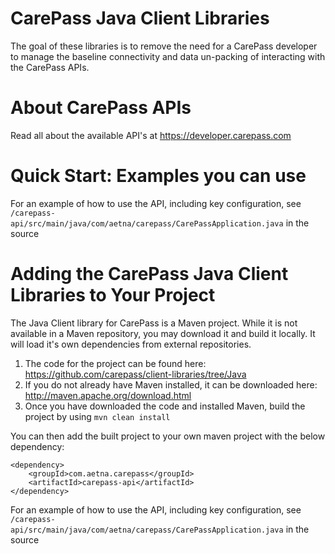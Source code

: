 CarePass Java Client Libraries
=============================

The goal of these libraries is to remove the need for a CarePass developer to manage the baseline connectivity and data un-packing of interacting with the CarePass APIs.

About CarePass APIs
===================
Read all about the available API's at https://developer.carepass.com

Quick Start: Examples you can use
=================================
For an example of how to use the API, including key configuration, see `/carepass-api/src/main/java/com/aetna/carepass/CarePassApplication.java` in the source

Adding the CarePass Java Client Libraries to Your Project
========================================================

The Java Client library for CarePass is a Maven project.  While it is not available in a Maven repository, you may download it and build it locally.  It will load it's own dependencies from external repositories.

1.  The code for the project can be found here:  <https://github.com/carepass/client-libraries/tree/Java>
2.  If you do not already have Maven installed, it can be downloaded here: <http://maven.apache.org/download.html>
3.  Once you have downloaded the code and installed Maven, build the project by using `mvn clean install`

You can then add the built project to your own maven project with the below dependency:

	<dependency>
		<groupId>com.aetna.carepass</groupId>
		<artifactId>carepass-api</artifactId>
	</dependency>
	
For an example of how to use the API, including key configuration, see `/carepass-api/src/main/java/com/aetna/carepass/CarePassApplication.java` in the source
